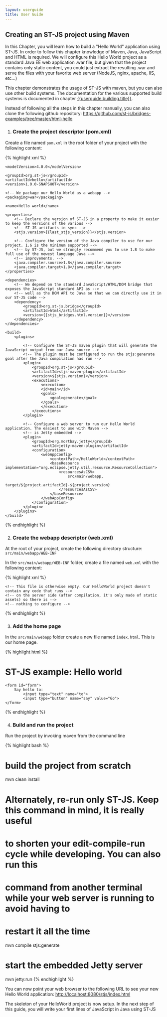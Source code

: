 ```yaml
---
layout: userguide
title: User Guide
---
```


## Creating an ST-JS project using Maven

In this Chapter, you will learn how to build a "Hello World" application using ST-JS. In order to follow this
chapter knowledge of Maven, Java, JavaScript and HTML is required. We will configure this Hello World project
as a standard Java EE web application .war file, but given that the project contains only static content, you could
just extract the resulting .war and serve the files with your favorite web server (NodeJS, nginx, apache, IIS,
etc...)

This chapter demonstrates the usage of ST-JS with maven, but you can also use other build systems. The
documentation for the various supported build systems is documented in chapter
<a href="{{userguide.building.url}}">{{userguide.building.title}}</a>.

Instead of following all the steps in this chapter manually, you can also clone the following github repository:
<a href="https://github.com/st-js/bridges-examples/tree/master/html-hello">https://github.com/st-js/bridges-examples/tree/master/html-hello</a>



1. ### Create the project descriptor (pom.xml)

Create a file named `pom.xml` in the root folder of your project with the following content:

{% highlight xml %}
<project xmlns="http://maven.apache.org/POM/4.0.0"
        xmlns:xsi="http://www.w3.org/2001/XMLSchema-instance"
        xsi:schemaLocation="http://maven.apache.org/POM/4.0.0
                            http://maven.apache.org/xsd/maven-4.0.0.xsd">

    <modelVersion>4.0.0</modelVersion>

    <groupId>org.st-js</groupId>
    <artifactId>hello</artifactId>
    <version>1.0.0-SNAPSHOT</version>

    <!-- We package our Hello World as a webapp -->
    <packaging>war</packaging>

    <name>Hello world</name>

    <properties>
        <!-- Declare the version of ST-JS in a property to make it easier to keep the versions of the various -->
        <!-- ST-JS artifacts in sync -->
        <stjs.version>{{last_stjs_version}}</stjs.version>

        <!-- Configure the version of the Java compiler to use for our project. 1.6 is the minimum supported -->
        <!-- by ST-JS, but we strongly recommend you to use 1.8 to make full use of the newest language Java -->
        <!-- improvements. -->
        <java.compiler.source>1.8</java.compiler.source>
        <java.compiler.target>1.8</java.compiler.target>
    </properties>

    <dependencies>
        <!-- We depend on the standard JavaScript/HTML/DOM bridge that exposes the JavaScript standard API as -->
        <!-- well as the DOM API to Java so that we can directly use it in our ST-JS code -->
        <dependency>
            <groupId>org.st-js.bridge</groupId>
            <artifactId>html</artifactId>
            <version>{{stjs_bridges.html.version}}</version>
        </dependency>
    </dependencies>

    <build>
        <plugins>

            <!-- Configure the ST-JS maven plugin that will generate the JavaScript output from our Java source -->
            <!-- The plugin must be configured to run the stjs:generate goal after the Java compilation has run -->
            <plugin>
                <groupId>org.st-js</groupId>
                <artifactId>stjs-maven-plugin</artifactId>
                <version>${stjs.version}</version>
                <executions>
                    <execution>
                    <id>main</id>
                    <goals>
                        <goal>generate</goal>
                    </goals>
                    </execution>
                </executions>
            </plugin>

            <!-- Configure a web server to run our Hello World application. The easiest to use with Maven -->
            <!-- is Jetty embedded -->
            <plugin>
                <groupId>org.mortbay.jetty</groupId>
                <artifactId>jetty-maven-plugin</artifactId>
                <configuration>
                    <webAppConfig>
                        <contextPath>/HelloWorld</contextPath>
                        <baseResource implementation="org.eclipse.jetty.util.resource.ResourceCollection">
                            <resourcesAsCSV>
                                src/main/webapp,
                                target/${project.artifactId}-${project.version}
                            </resourcesAsCSV>
                        </baseResource>
                    </webAppConfig>
                </configuration>
            </plugin>
        </plugins>
    </build>
</project>
{% endhighlight %}



2. ### Create the webapp descriptor (web.xml)

At the root of your project, create the following directory structure: `src/main/webapp/WEB-INF`

In the `src/main/webapp/WEB-INF` folder, create a file named `web.xml` with the following content:

{% highlight xml %}
<?xml version="1.0" encoding="UTF-8"?>
<web-app version="2.4"
        xmlns="http://java.sun.com/xml/ns/j2ee"
        xmlns:xsi="http://www.w3.org/2001/XMLSchema-instance"
        xsi:schemaLocation="http://java.sun.com/xml/ns/j2ee
                            http://java.sun.com/xml/ns/j2ee/web-app_2_4.xsd">

    <!-- This file is otherwise empty. Our HelloWorld project doesn't contain any code that runs -->
    <!-- on the server side (after compilation, it's only made of static assets) so there is -->
    <!-- nothing to configure -->

</web-app>
{% endhighlight %}



3. ### Add the home page

In the `src/main/webapp` folder create a new file named `index.html`. This is our home page.

{% highlight html %}
<html>
<body>
    <h1>ST-JS example: Hello world</h1>

    <form id="form">
        Say hello to:
            <input type="text" name="to">
            <input type="button" name="say" value="Go">
    </form>
</body>
</html>
{% endhighlight %}



4. ### Build and run the project

Run the project by invoking maven from the command line

{% highlight bash %}
# build the project from scratch
mvn clean install

# Alternately, re-run only ST-JS. Keep this command in mind, it is really useful
# to shorten your edit-compile-run cycle while developing. You can also run this
# command from another terminal while your web server is running to avoid having to
# restart it all the time
mvn compile stjs:generate

# start the embedded Jetty server
mvn jetty:run
{% endhighlight %}

You can now point your web browser to the following URL to see your new Hello World application:
<a href="http://localhost:8080/HelloWorld/index.html">http://localhost:8080/stjs/index.html</a>

The skeleton of your HelloWorld project is now setup. In the next step of this guide, you will write
your first lines of JavaScript in Java using ST-JS
